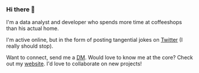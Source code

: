 ### Hi there 👋

I'm a data analyst and developer who spends more time at coffeeshops than his actual home.

I'm active online, but in the form of posting tangential jokes on [Twitter](https://twitter.com/drewbyts) (I really should stop). 

Want to connect, send me a [DM](https://twitter.com/drewbyts). Would love to know me at the core? Check out my [website](https://drewbyts.netlify.app). I'd love to collaborate on new projects!

<!--
**drewbyts/drewbyts** is a ✨ _special_ ✨ repository because its `README.md` (this file) appears on your GitHub profile.

Here are some ideas to get you started:

- 🔭 I’m currently working on ...
- 🌱 I’m currently learning ...
- 👯 I’m looking to collaborate on ...
- 🤔 I’m looking for help with ...
- 💬 Ask me about ...
- 📫 How to reach me: ...
- 😄 Pronouns: ...
- ⚡ Fun fact: ...
-->
